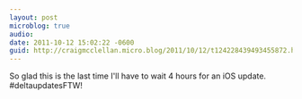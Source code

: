 ```yaml
---
layout: post
microblog: true
audio: 
date: 2011-10-12 15:02:22 -0600
guid: http://craigmcclellan.micro.blog/2011/10/12/t124228439493455872.html
---
```

So glad this is the last time I'll have to wait 4 hours for an iOS update. #deltaupdatesFTW!
